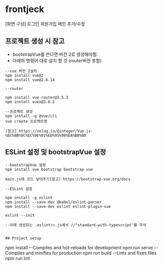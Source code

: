 # frontjeck
[화면 구성]
로그인
회원가입
메인
추가/수정

## 프로젝트 생성 시 참고
- bootstrapVue를 쓴다면 버전 2로 생성해야함.
- 아래의 명령어 대로 설치 할 것 (router버전 포함)
```
--vue 버전 2설치
npm install vue@2
npm install vue@2.6.14

--router

npm install vue-router@3.5.3
npm install vuex@3.6.2

--프로젝트 생성
npm install -g @vue/cli
vue create 프로젝트명

[참고] https://velog.io/@integer/Vue.js-%EC%8B%9C%EC%9E%91%ED%95%98%EA%B8%B0

```

## ESLint 설정 및 bootstrapVue 설정
```
--bootstrapVue 설정
npm install vue bootstrap bootstrap-vue

main.js에 코드 넣어주기[참고] https://bootstrap-vue.org/docs

--ESLint 설정

npm install -g eslint
npm install --save-dev @babel/eslint-parser
npm install --save-dev eslint eslint-plugin-vue

eslint --init

--이때 생성되는 .eslintrc.js에서 //"standard-with-typescript"를 주석


## Project setup
```
npm install
--Compiles and hot-reloads for development
npm run serve
--Compiles and minifies for production
npm run build
--Lints and fixes files
npm run lint

```


